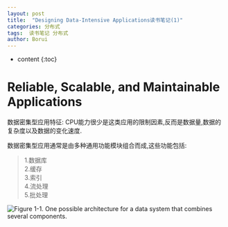 ```yaml
---
layout: post
title:  "Designing Data-Intensive Applications读书笔记(1)"
categories: 分布式
tags:  读书笔记 分布式
author: Borui
---
```


* content
{:toc}

# Reliable, Scalable, and Maintainable Applications
数据密集型应用特征: CPU能力很少是这类应用的限制因素,反而是数据量,数据的复杂度以及数据的变化速度.

数据密集型应用通常是由多种通用功能模块组合而成,这些功能包括:
> 1.数据库<br/>2.缓存<br/>3.索引<br/>4.流处理<br/>5.批处理

![Figure 1-1. One possible architecture for a data system that combines several
components.](https://raw.githubusercontent.com/codeborui/codeborui.github.io/master/favicon.ico/img/1.JPG)